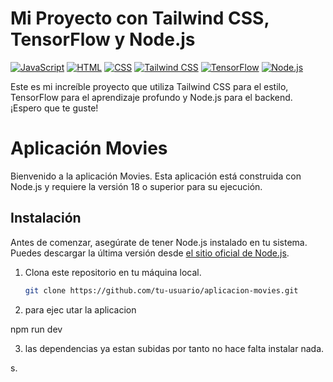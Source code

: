 # Mi Proyecto con Tailwind CSS, TensorFlow y Node.js
[![JavaScript](https://img.shields.io/badge/JavaScript-ES6-blue)](https://www.javascript.com/)
[![HTML](https://img.shields.io/badge/HTML-5-orange)](https://developer.mozilla.org/en-US/docs/Web/Guide/HTML/HTML5)
[![CSS](https://img.shields.io/badge/CSS-3-blueviolet)](https://developer.mozilla.org/en-US/docs/Web/CSS)
[![Tailwind CSS](https://img.shields.io/badge/Tailwind%20CSS-v2.2.19-blueviolet)](https://tailwindcss.com/)
[![TensorFlow](https://img.shields.io/badge/TensorFlow-v2.7.0-orange)](https://www.tensorflow.org/)
[![Node.js](https://img.shields.io/badge/Node.js-v14.17.6-green)](https://nodejs.org/)

Este es mi increíble proyecto que utiliza Tailwind CSS para el estilo, TensorFlow para el aprendizaje profundo y Node.js para el backend. ¡Espero que te guste!



# Aplicación Movies

Bienvenido a la aplicación Movies. Esta aplicación está construida con Node.js y requiere la versión 18 o superior para su ejecución.

## Instalación

Antes de comenzar, asegúrate de tener Node.js instalado en tu sistema. Puedes descargar la última versión desde [el sitio oficial de Node.js](https://nodejs.org/).


1. Clona este repositorio en tu máquina local.

   ```bash
   git clone https://github.com/tu-usuario/aplicacion-movies.git

2. para ejec utar la aplicacion

npm run dev

3. las dependencias ya estan subidas por tanto no hace falta instalar nada. 

s.
